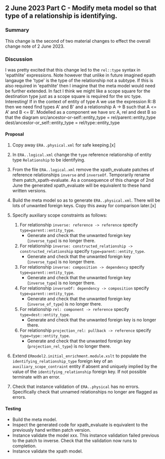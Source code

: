 

## 2 June 2023 Part C - Modify meta model so that type of a relationship is identifying. 

### Summary
This change is the second of two material changes to effect the overall change note of 2 June 2023.

### Discussion
I was pretty excited that this change led to the `rel::type` syntax in 'epathlite' expressions. Note however that unlike in future imagined epath langauge the 'type' is the type of the relationship not a subtype. If this is also required in 'epathlite'  then I imagine that the meta model would need be further extended. In fact I think we might like a scope square
for the destination type just as a scope square is required for the src type. Interesting! If in the context of entity of type A we use the expression R::B then we need find types A' and B' and a relationship A -> B such that
A <= A' and B <= B'. Modelled as a component we have src A, rel and dest B so that the diagram
src/ancestor-or-self::entity_type = rel/parent::entity_type
dest/ancestor-or_self::entity_type = rel/type::entity_type 

#### Proposal
1. Copy away `ERA..physical.xml` for safe keeping.[x]
2. In `ERA..logical.xml` change the `type` reference relationship of entity type `Relationship` to be identifying.
3. From the file `ERA..logical.xml` remove the  xpath_evaluate patches of reference relationships `inverse` and `inverseOf`.
Temporarily rename them patch_xpath-evaluate. As a consequence of this change of 2nd June the generated xpath_evaluate will be equivalent to these hand written versions.  
4. Build the meta model so as to generate `ERA..physical.xml`. There will be lots of unwanted foreign keys. Copy this away for comparison later.[x]
	
5. Specify auxiliary scope constraints as follows:
	1. For relationship `inverse: reference -> reference` specify `type=parent::entity_type`.
		 - Generate and check that the unwanted foreign key (`inverse_type`) is no longer there.
	2. For relationship `inverse: constructed_relationship -> constructed_relationship` specify `type=parent::entity_type`.
		 - Generate and check that the unwanted foreign key (`inverse_type`) is no longer there.
	3. For relationship `inverse: composition -> dependency` specify `type=parent::entity_type`.
		 - Generate and check that the unwanted foreign key (`inverse_type`) is no longer there.
	4. For relationship `inverseOf: dependency -> composition` specify `type=parent::entity_type`.
		 - Generate and check that the unwanted foreign key (`inverse_of_type`) is no longer there.
	5. For relationship `rel: component -> reference` specify `type=dest::entity_type`.
		 - Generate and check that the unwanted foreign key is no longer there.
	6. For relationship `projection_rel: pullback -> reference` specify `type=type::entity_type`.
		 - Generate and check that the unwanted foreign key (`projection_rel_type`) is no longer there.

6. Extend `ERmodel2.initial_enrichment.module.xslt` to populate the `identifying_relationship_type` foreign key
of an  `auxiliary_scope_contraint` entity if absent and uniquely implied by the value of the `identifying_relationship` 
foreign key. If not possible terminate with an error.

7. Check that instance validation of `ERA..physical` has no errors. Specifically check that unnamed relationships no longer are flagged as errors. 

#### Testing
- Build the meta model.
- Inspect the generated code for xpath_evaluate is equivalent to the previously hand written patch version.
- Instance validate the model xxx. This instance validation failed previous to the patch to inverse. Check that the validation now runs to completion.
- Instance validate the xpath model.  
